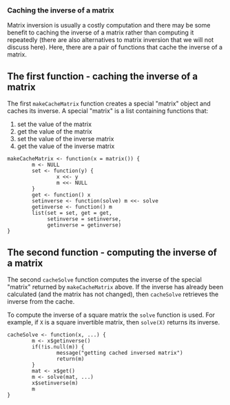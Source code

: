 ### Caching the inverse of a matrix

Matrix inversion is usually a costly computation and there may be some
benefit to caching the inverse of a matrix rather than computing it
repeatedly (there are also alternatives to matrix inversion that we will
not discuss here). Here, there are a pair of functions that
cache the inverse of a matrix.

## The first function - caching the inverse of a matrix

The first `makeCacheMatrix` function creates a special "matrix" object and 
caches its inverse. A special "matrix" is a list containing functions that:

1.  set the value of the matrix
2.  get the value of the matrix
3.  set the value of the inverse matrix
4.  get the value of the inverse matrix

<!-- -->

    makeCacheMatrix <- function(x = matrix()) {
            m <- NULL
            set <- function(y) {
                    x <<- y
                    m <<- NULL
            }
            get <- function() x
            setinverse <- function(solve) m <<- solve
            getinverse <- function() m
            list(set = set, get = get,
                 setinverse = setinverse,
                 getinverse = getinverse)
    }

## The second function - computing the inverse of a matrix

The second `cacheSolve` function computes the inverse of the special
"matrix" returned by `makeCacheMatrix` above. If the inverse has
already been calculated (and the matrix has not changed), then
`cacheSolve` retrieves the inverse from the cache.

To compute the inverse of a square matrix the `solve` function is used. 
For example, if `X` is a square invertible matrix, then `solve(X)` 
returns its inverse.

    cacheSolve <- function(x, ...) {
            m <- x$getinverse()
            if(!is.null(m)) {
                    message("getting cached inversed matrix")
                    return(m)
            }
            mat <- x$get()
            m <- solve(mat, ...)
            x$setinverse(m)
            m
    }
